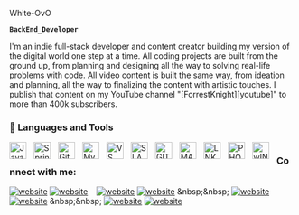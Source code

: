 
White-OvO




**`BackEnd_Developer`**

I'm an indie full-stack developer and content creator building my version of the digital world one step at a time. All coding projects are built from the ground up, from planning and designing all the way to solving real-life problems with code. All video content is built the same way, from ideation and planning, all the way to finalizing the content with artistic touches. I publish that content on my YouTube channel "[ForrestKnight][youtube]" to more than 400k subscribers.




### 🧰 Languages and Tools

<img align="left" alt="Java" width="30px" style="padding-right:10px;" src="https://cdn.jsdelivr.net/gh/devicons/devicon/icons/java/java-original.svg"/>
<img align="left" alt="Spring" width="30px" style="padding-right:10px;" src="https://cdn.jsdelivr.net/gh/devicons/devicon/icons/spring/spring-original.svg" />
<img align="left" alt="Git" width="30px" style="padding-right:10px;" src="https://cdn.jsdelivr.net/gh/devicons/devicon/icons/git/git-original.svg" />
<img align="left" alt="MySQL" width="30px" src="https://cdn.jsdelivr.net/gh/devicons/devicon/icons/mysql/mysql-original.svg" style="padding-right:10px;" />
<img align="left" alt="VS" width="30px" style="padding-right:10px;"  src="https://cdn.jsdelivr.net/gh/devicons/devicon/icons/vscode/vscode-original.svg" />


<img align="left" alt="SLACK" width="30px" style="padding-right:10px;"  src="https://cdn.jsdelivr.net/gh/devicons/devicon/icons/slack/slack-plain.svg" />

<img align="left" alt="GITHUB" width="30px" src="https://user-images.githubusercontent.com/3369400/139447912-e0f43f33-6d9f-45f8-be46-2df5bbc91289.png" style="padding-right:10px;" />
<img align="left" alt="MAC" width="30px" style="padding-right:10px;"  src="https://cdn.jsdelivr.net/gh/devicons/devicon/icons/apple/apple-original.svg" />
<img align="left" alt="LNK" width="30px" style="padding-right:10px;"  src="https://cdn.jsdelivr.net/gh/devicons/devicon/icons/linkedin/linkedin-plain.svg" />
<img align="left" alt="PHOTOSHOP" width="30px" style="padding-right:10px;"  src="https://cdn.jsdelivr.net/gh/devicons/devicon/icons/photoshop/photoshop-line.svg" />
<img align="left" alt="wINDOWS" width="30px" style="padding-right:10px;"  src="https://cdn.jsdelivr.net/gh/devicons/devicon/icons/windows8/windows8-original.svg" />


#






### Connect with me:

[![website](./img/globe-light.svg)](https://codestackr.com#gh-light-mode-only)
[![website](./img/globe-dark.svg)](https://codestackr.com#gh-dark-mode-only)
&nbsp;&nbsp;
[![website](./img/youtube-light.svg)]([https://youtube.com/codestackr#gh-light-mode-only](https://www.youtube.com/channel/UCvDXfL-QI4a_8vn2q0eFV3w))
[![website](./img/youtube-dark.svg)]([https://youtube.com/codestackr#gh-dark-mode-only](https://www.youtube.com/channel/UCvDXfL-QI4a_8vn2q0eFV3w))
&nbsp;&nbsp;
[![website](./img/linkedin-light.svg)]([https://linkedin.com/in/codeSTACKr#gh-light-mode-only](https://www.linkedin.com/in/christopher-gonzalez-aa47b925b/))
[![website](./img/linkedin-dark.svg)]([https://linkedin.com/in/codeSTACKr#gh-dark-mode-only](https://www.linkedin.com/in/christopher-gonzalez-aa47b925b/))
&nbsp;&nbsp;
[![website](./img/instagram-light.svg)](https://instagram.com/codeSTACKr#gh-light-mode-only)
[![website](./img/instagram-dark.svg)](https://instagram.com/codeSTACKr#gh-dark-mode-only)
